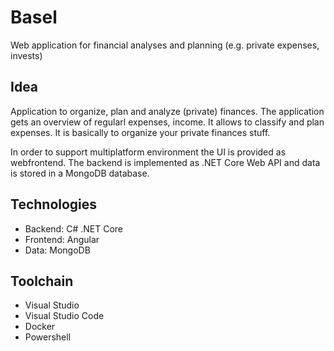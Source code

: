 # Basel
Web application for financial analyses and planning (e.g. private expenses, invests)

## Idea
Application to organize, plan and analyze (private) finances. The application gets an overview of regularl expenses, income. It allows to classify and plan expenses. It is basically to organize your private finances stuff.

In order to support multiplatform environment the UI is provided as webfrontend. The backend is implemented as .NET Core Web API and data is stored in a MongoDB database.


## Technologies

* Backend: C# .NET Core
* Frontend: Angular
* Data: MongoDB

## Toolchain
* Visual Studio
* Visual Studio Code
* Docker
* Powershell
